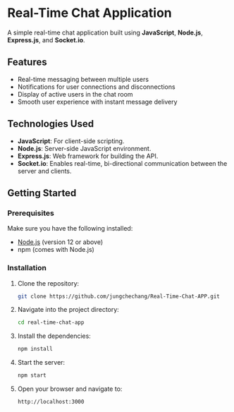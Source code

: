 # Real-Time Chat Application

A simple real-time chat application built using **JavaScript**, **Node.js**, **Express.js**, and **Socket.io**.

## Features

- Real-time messaging between multiple users
- Notifications for user connections and disconnections
- Display of active users in the chat room
- Smooth user experience with instant message delivery

## Technologies Used

- **JavaScript**: For client-side scripting.
- **Node.js**: Server-side JavaScript environment.
- **Express.js**: Web framework for building the API.
- **Socket.io**: Enables real-time, bi-directional communication between the server and clients.

## Getting Started

### Prerequisites

Make sure you have the following installed:

- [Node.js](https://nodejs.org/) (version 12 or above)
- npm (comes with Node.js)

### Installation

1. Clone the repository:

   ```bash
   git clone https://github.com/jungchechang/Real-Time-Chat-APP.git
2. Navigate into the project directory:
   ```bash
   cd real-time-chat-app
3. Install the dependencies:
    ```bash
    npm install
4. Start the server:
    ```bash
    npm start
5. Open your browser and navigate to:
    ```bash
    http://localhost:3000

